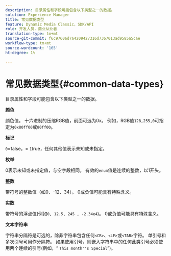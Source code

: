 ```yaml
---
description: 目录属性和字段可能包含以下类型之一的数据。
solution: Experience Manager
title: 常见数据类型
feature: Dynamic Media Classic，SDK/API
role: 开发人员，商业从业者
translation-type: tm+mt
source-git-commit: f6c97606d7a4209427316d7367013ad9585a5cae
workflow-type: tm+mt
source-wordcount: '165'
ht-degree: 1%

---
```



# 常见数据类型{#common-data-types}

目录属性和字段可能包含以下类型之一的数据。

**颜色**

颜色值。 十六进制的压缩RGB值，前面可选为0x。 例如，RGB值`128,255,0`可指定为`0x80ff00`或`80ff00`。

**标记**

`0`=false，= `1`true，任何其他值表示未知或未指定。

**枚举**

0表示未知或未指定值，与空字段相同。 有效的`enum`值是连续的整数，以1开头。

**整数**

带符号的整数值（如0、-12、34）。 0或负值可能具有特殊含义。

**实数**

带符号的浮点值(例如`0, 12.5, 245 , -2.34e4`)。 0或负值可能具有特殊含义。

**文本字符串**

字符串分隔符是可选的，除非字符串包含任何`<CR>`、`<LF>`或`<TAB>`字符。 单引号和多次引号可用作分隔符。 如果使用引号，则嵌入字符串中的任何此类引号必须使用两个连续的引号(例如，“ `This month''s Special`”)。
